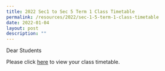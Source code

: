 ```yaml
---
title: 2022 Sec1 to Sec 5 Term 1 Class Timetable
permalink: /resources/2022/sec-1-5-term-1-class-timetable
date: 2022-01-04
layout: post
description: ""
---
```

Dear Students  
  
Please click [here](https://drive.google.com/file/d/1mPEsH3twsc4kN3R5adaiQCPY2rqx-mH6/view) to view your class timetable.